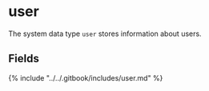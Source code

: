 # user

The system data type `user` stores information about users.

## Fields

{% include "../../.gitbook/includes/user.md" %}

